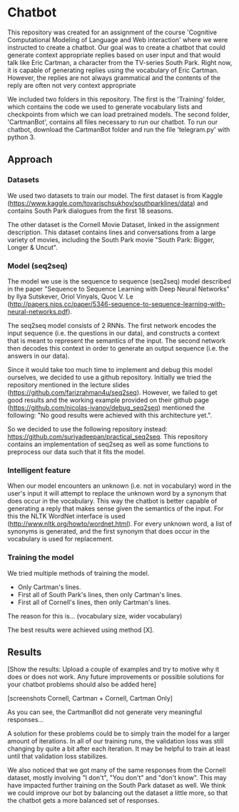 # Chatbot
This repository was created for an assignment of the course 'Cognitive Computational Modeling of Language and Web interaction' where we were instructed to create a chatbot. Our goal was to create a chatbot that could generate context appropriate replies based on user input and that would talk like Eric Cartman, a character from the TV-series South Park. Right now, it is capable of generating replies using the vocabulary of Eric Cartman. However, the replies are not always grammatical and the contents of the reply are often not very context appropriate

We included two folders in this repository. The first is the 'Training' folder, which contains the code we used to generate vocabulary lists and checkpoints from which we can load pretrained models. The second folder, 'CartmanBot', contains all files necessary to run our chatbot. To run our chatbot, download the CartmanBot folder and run the file 'telegram.py' with python 3.

## Approach

### Datasets
We used two datasets to train our model. The first dataset is from Kaggle (https://www.kaggle.com/tovarischsukhov/southparklines/data) and contains South Park dialogues from the first 18 seasons. 

The other dataset is the Cornell Movie Dataset, linked in the assignment description. This dataset contains lines and conversations from a large variety of movies, including the South Park movie "South Park: Bigger, Longer & Uncut".

### Model (seq2seq)
The model we use is the sequence to sequence (seq2seq) model described in the paper "Sequence to Sequence Learning with Deep Neural Networks" by Ilya Sutskever, Oriol Vinyals, Quoc V. Le (http://papers.nips.cc/paper/5346-sequence-to-sequence-learning-with-neural-networks.pdf). 

The seq2seq model consists of 2 RNNs. The first network encodes the input sequence (i.e. the questions in our data), and constructs a context that is meant to represent the semantics of the input. The second network then decodes this context in order to generate an output sequence (i.e. the answers in our data).

Since it would take too much time to implement and debug this model ourselves, we decided to use a github repository. Initially we tried the repository mentioned in the lecture slides (https://github.com/farizrahman4u/seq2seq). However, we failed to get good results and the working example provided on their github page (https://github.com/nicolas-ivanov/debug_seq2seq) mentioned the following: "No good results were achieved with this architecture yet.".

So we decided to use the following repository instead: https://github.com/suriyadeepan/practical_seq2seq. This repository contains an implementation of seq2seq as well as some functions to preprocess our data such that it fits the model.

### Intelligent feature
When our model encounters an unknown (i.e. not in vocabulary) word in the user's input it will attempt to replace the unknown word by a synonym that does occur in the vocabulary. This way the chatbot is better capable of generating a reply that makes sense given the semantics of the input. For this the NLTK WordNet interface is used (http://www.nltk.org/howto/wordnet.html). For every unknown word, a list of synonyms is generated, and the first synonym that does occur in the vocabulary is used for replacement. 

### Training the model
We tried multiple methods of training the model.

* Only Cartman's lines.
* First all of South Park's lines, then only Cartman's lines.
* First all of Cornell's lines, then only Cartman's lines.

The reason for this is... (vocabulary size, wider vocabulary)

The best results were achieved using method [X].

## Results
[Show the results: Upload a couple of examples and try to motive why it does or does not work. Any future improvements or possible solutions for your chatbot problems should also be added here]

[screenshots Cornell, Cartman + Cornell, Cartman Only]


As you can see, the CartmanBot did not generate very meaningful responses...

A solution for these problems could be to simply train the model for a larger amount of iterations. In all of our training runs, the validation loss was still changing by quite a bit after each iteration. It may be helpful to train at least until that validation loss stabilizes. 

We also noticed that we got many of the same responses from the Cornell dataset, mostly involving "I don't", "You don't" and "don't know". This may have impacted further training on the South Park dataset as well. We think we could improve our bot by balancing out the dataset a little more, so that the chatbot gets a more balanced set of responses.
